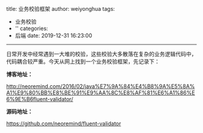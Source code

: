 title: 业务校验框架
author: weiyonghua
tags:
  - 业务校验
  - ''
categories:
  - 后端
date: 2019-12-31 16:23:00
---
  日常开发中经常遇到一大堆的校验，这些校验大多散落在复杂的业务逻辑代码中，代码耦合较严重。今天从网上找到一个业务校验框架，先记录下：

**博客地址：**

http://neoremind.com/2016/02/java%E7%9A%84%E4%B8%9A%E5%8A%A1%E9%80%BB%E8%BE%91%E9%AA%8C%E8%AF%81%E6%A1%86%E6%9E%B6fluent-validator/

**源码地址：**

https://github.com/neoremind/fluent-validator